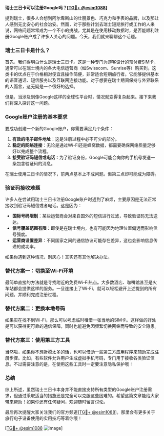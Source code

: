 **瑞士三日卡可以注册Google吗？[[TG💪+ @esim1088](https://t.me/s/esim1088)]**

提到瑞士，很多人会想到阿尔卑斯山的壮丽景色、巧克力和手表的品牌，以及那让人感到无比安心的社会治安。然而，对于那些计划去瑞士短期旅行或工作的人来说，网络问题常常成为一个不小的挑战。尤其是在使用移动数据时，是否能顺利注册Google账户成了许多人关心的问题。今天，我们就来聊聊这个话题。

### 瑞士三日卡是什么？

首先，我们得明白什么是瑞士三日卡。这是一种专门为游客设计的预付费SIM卡，通常可以在瑞士境内的各大电信运营商（如Swisscom、Sunrise等）购买到。这类卡的优点在于价格相对便宜且操作简便，非常适合短期旅行者。它能够提供基本的语音通话、短信服务以及互联网连接功能。对于想要在瑞士期间保持与外界联系的人而言，这无疑是一个很好的选择。

但是，当涉及到像Google这样的全球性平台时，情况就变得复杂起来。接下来我们将深入探讨这一问题。

### Google账户注册的基本要求

要成功创建一个新的Google账户，你需要满足几个条件：
1. **有效的电子邮件地址**：这是注册过程中必不可少的部分。
2. **稳定的网络连接**：无论是通过Wi-Fi还是蜂窝数据，都需要确保网络质量足够好以完成整个流程。
3. **接受验证码短信或电话**：为了验证身份，Google可能会向你的手机号发送一条包含验证码的消息。

在瑞士使用三日卡的情况下，前两点基本上不成问题。但第三点却可能成为障碍。

### 验证码接收难题

许多人在尝试用瑞士三日卡注册Google账户时遇到了麻烦，主要原因是无法正常接收到验证码短信或者电话。这是因为：
- **国际号码限制**：某些运营商会对来自国外的短信进行过滤，导致验证码无法送达。
- **信号覆盖范围有限**：即使是在瑞士境内，也有可能因为地理位置偏远而影响信号强度。
- **运营商设置差异**：不同国家之间的通信协议可能存在差异，这也会影响信息传递的成功率。

如果你遇到这种情况，别灰心！其实还有其他解决办法。

### 替代方案一：切换至Wi-Fi环境

最简单直接的方法就是寻找附近的免费Wi-Fi热点。大多数酒店、咖啡馆甚至是火车站都会提供这样的服务。一旦连接上了Wi-Fi，就可以轻松避开上述提到的所有问题，并顺利完成注册过程。

### 替代方案二：更换本地号码

如果实在找不到Wi-Fi，那么可以考虑临时租借一张当地的SIM卡。这样做的好处是可以获得更可靠的通信保障，同时也能避免因频繁切换网络而导致的安全隐患。

### 替代方案三：使用第三方工具

当然啦，如果你不想折腾太多的话，也可以借助一些第三方应用程序来辅助完成注册步骤。比如，有些软件允许用户生成虚拟手机号码，专门用于接收各类验证信息。不过需要注意的是，在使用这些工具时一定要注意隐私保护哦！

### 总结

综上所述，虽然瑞士三日卡本身并不能直接支持所有类型的Google账户注册需求，但通过采取适当的措施还是完全可以克服这些困难的。希望这篇文章能给大家带来帮助！如果你还有任何疑问，欢迎随时留言讨论。

最后再次提醒大家关注我们的官方频道[[TG💪+ @esim1088](https://t.me/s/esim1088)]，那里会有更多关于旅行电子设备使用的实用技巧等着你哦！

[[TG💪+ @esim1088](https://t.me/s/esim1088) ![Image](https://i.postimg.cc/4NQfJmqS/Snipaste-2025-05-13-00-14-12.png)]